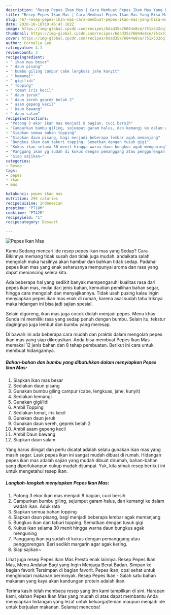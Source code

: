 ```yaml
---
description: "Resep Pepes Ikan Mas | Cara Membuat Pepes Ikan Mas Yang Bisa Manjain Lidah"
title: "Resep Pepes Ikan Mas | Cara Membuat Pepes Ikan Mas Yang Bisa Manjain Lidah"
slug: 467-resep-pepes-ikan-mas-cara-membuat-pepes-ikan-mas-yang-bisa-manjain-lidah
date: 2020-10-18T19:46:47.102Z
image: https://img-global.cpcdn.com/recipes/6dad35a76044e8ce/751x532cq70/pepes-ikan-mas-foto-resep-utama.jpg
thumbnail: https://img-global.cpcdn.com/recipes/6dad35a76044e8ce/751x532cq70/pepes-ikan-mas-foto-resep-utama.jpg
cover: https://img-global.cpcdn.com/recipes/6dad35a76044e8ce/751x532cq70/pepes-ikan-mas-foto-resep-utama.jpg
author: Cornelia Lee
ratingvalue: 4.1
reviewcount: 3
recipeingredient:
- " ikan mas besar"
- " daun pisang"
- " bumbu giling campur cabe lengkuas jahe kunyit"
- " kemangi"
- " gigilidi"
- " Topping"
- " tomat iris kecil"
- " daun jeruk"
- " daun sereh geprek belah 2"
- " asam gepeng kecil"
- " Daun bawang"
- " daun salam"
recipeinstructions:
- "Potong 3 ekor ikan mas menjadi 8 bagian, cuci bersih"
- "Campurkan bumbu giling, sejumput garam halus, dan kemangi ke dalam wadah ikan. Aduk rata"
- "Siapkan semua bahan topping"
- "Siapkan daun pisang, bagi menjadi beberapa lembar agak memanjang"
- "Bungkus ikan dan taburi topping. Sematkan dengan tusuk gigi"
- "Kukus ikan selama 30 menit hingga warna daun bungkus agak menguning"
- "Panggang ikan yg sudah di kukus dengan pemanggang atau penggorengan. Beri sedikit margarin agar agak kering."
- "Siap sajikan~"
categories:
- Resep
tags:
- pepes
- ikan
- mas

katakunci: pepes ikan mas 
nutrition: 294 calories
recipecuisine: Indonesian
preptime: "PT18M"
cooktime: "PT42M"
recipeyield: "1"
recipecategory: Dessert

---
```



![Pepes Ikan Mas](https://img-global.cpcdn.com/recipes/6dad35a76044e8ce/751x532cq70/pepes-ikan-mas-foto-resep-utama.jpg)

Kamu Sedang mencari ide resep pepes ikan mas yang Sedap? Cara Bikinnya memang tidak susah dan tidak juga mudah. andaikata salah mengolah maka hasilnya akan hambar dan bahkan tidak sedap. Padahal pepes ikan mas yang enak seharusnya mempunyai aroma dan rasa yang dapat memancing selera kita.

Ada beberapa hal yang sedikit banyak mempengaruhi kualitas rasa dari pepes ikan mas, mulai dari jenis bahan, kemudian pemilihan bahan segar, hingga cara mengolah dan menyajikannya. Tidak usah pusing kalau ingin menyiapkan pepes ikan mas enak di rumah, karena asal sudah tahu triknya maka hidangan ini bisa jadi sajian spesial.

Selain digoreng, ikan mas juga cocok diolah menjadi pepes. Menu khas Sunda ini memiliki rasa yang sedap penuh dengan bumbu. Selain itu, tekstur dagingnya juga lembut dan bumbu yang meresap.


Di bawah ini ada beberapa cara mudah dan praktis dalam mengolah pepes ikan mas yang siap dikreasikan. Anda bisa membuat Pepes Ikan Mas memakai 12 jenis bahan dan 8 tahap pembuatan. Berikut ini cara untuk membuat hidangannya.

<!--inarticleads1-->

##### Bahan-bahan dan bumbu yang dibutuhkan dalam menyiapkan Pepes Ikan Mas:

1. Siapkan  ikan mas besar
1. Sediakan  daun pisang
1. Gunakan  bumbu giling campur (cabe, lengkuas, jahe, kunyit)
1. Sediakan  kemangi
1. Gunakan  gigi/lidi
1. Ambil  Topping
1. Sediakan  tomat, iris kecil
1. Gunakan  daun jeruk
1. Gunakan  daun sereh, geprek belah 2
1. Ambil  asam gepeng kecil
1. Ambil  Daun bawang
1. Siapkan  daun salam


Yang harus diingat dan perlu dicatat adalah selalu gunakan ikan mas yang masih segar. Lauk pepes ikan ini sangat mudah dibuat di rumah. Hidangan pepes ikan mas adalah sajian yang mudah dibuat dirumah, bahan-bahan yang diperlukanpun cukup mudah dijumpai. Yuk, kita simak resep berikut ini untuk mengetahui resep ikan. 

<!--inarticleads2-->

##### Langkah-langkah menyiapkan Pepes Ikan Mas:

1. Potong 3 ekor ikan mas menjadi 8 bagian, cuci bersih
1. Campurkan bumbu giling, sejumput garam halus, dan kemangi ke dalam wadah ikan. Aduk rata
1. Siapkan semua bahan topping
1. Siapkan daun pisang, bagi menjadi beberapa lembar agak memanjang
1. Bungkus ikan dan taburi topping. Sematkan dengan tusuk gigi
1. Kukus ikan selama 30 menit hingga warna daun bungkus agak menguning
1. Panggang ikan yg sudah di kukus dengan pemanggang atau penggorengan. Beri sedikit margarin agar agak kering.
1. Siap sajikan~


Lihat juga resep Pepes ikan Mas Presto enak lainnya. Resep Pepes Ikan Mas, Menu Andalan Bagi yang Ingin Menjaga Berat Badan. Simpan ke bagian favorit Tersimpan di bagian favorit. Pepes ikan, opsi sehat untuk menghindari makanan berminyak. Resep Pepes Ikan - Salah satu bahan makanan yang kaya akan kandungan protein adalah ikan. 

Terima kasih telah membaca resep yang tim kami tampilkan di sini. Harapan kami, olahan Pepes Ikan Mas yang mudah di atas dapat membantu Anda menyiapkan hidangan yang lezat untuk keluarga/teman maupun menjadi ide untuk berjualan makanan. Selamat mencoba!
